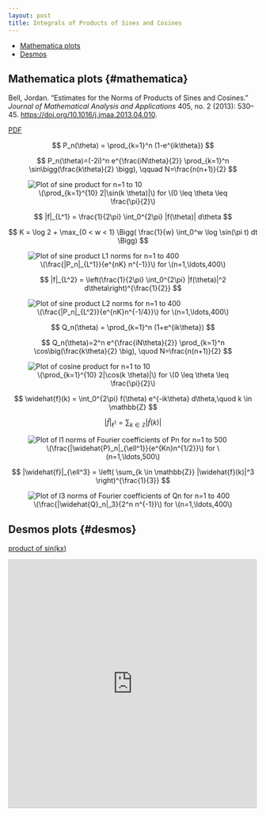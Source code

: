 ```yaml
---
layout: post
title: Integrals of Products of Sines and Cosines
---
```


- [Mathematica plots](#mathematica)
- [Desmos](#desmos)

## Mathematica plots {#mathematica}

Bell, Jordan. “Estimates for the Norms of Products of Sines and Cosines.” *Journal of Mathematical Analysis and Applications* 405, no. 2 (2013): 530–45. <https://doi.org/10.1016/j.jmaa.2013.04.010>.

[PDF](/plots/sineproduct/1-s2.0-S0022247X13003193-main.pdf)

$$
P_n(\theta) = \prod_{k=1}^n (1-e^{ik\theta})
$$

$$
P_n(\theta)=(-2i)^n e^{\frac{iN\theta}{2}} \prod_{k=1}^n \sin\bigg(\frac{k\theta}{2} \bigg), \qquad N=\frac{n(n+1)}{2}
$$

<figure>
    <img src="/plots/sineproduct/sine10plot.png" alt="Plot of sine product for n=1 to 10" style="display:block;margin-left:auto;margin-right:auto;">
    <figcaption align="center">
        \(\prod_{k=1}^{10} 2|\sin(k \theta)|\) for \(0 \leq \theta \leq \frac{\pi}{2}\)
    </figcaption>
</figure>



$$
|f|_{L^1} = \frac{1}{2\pi} \int_0^{2\pi} |f(\theta)| d\theta
$$


$$
K = \log 2 + \max_{0 < w < 1} \Bigg( \frac{1}{w} \int_0^w \log \sin(\pi t) dt \Bigg)
$$

<figure>
    <img src="/plots/sineproduct/L1plot1to400.png" alt="Plot of sine product L1 norms for n=1 to 400" style="display:block;margin-left:auto;margin-right:auto;">
    <figcaption align="center">
        \(\frac{|P_n|_{L^1}}{e^{nK} n^{-1}}\) for \(n=1,\ldots,400\)
    </figcaption>
</figure>

$$
|f|_{L^2} = \left(\frac{1}{2\pi} \int_0^{2\pi} |f(\theta)|^2 d\theta\right)^{\frac{1}{2}}
$$

<figure>
    <img src="/plots/sineproduct/L2plot1to400.png" alt="Plot of sine product L2 norms for n=1 to 400" style="display:block;margin-left:auto;margin-right:auto;">
    <figcaption align="center">
        \(\frac{|P_n|_{L^2}}{e^{nK}n^{-1/4}}\) for \(n=1,\ldots,400\)
    </figcaption>
</figure>

$$
Q_n(\theta) = \prod_{k=1}^n (1+e^{ik\theta})
$$

$$
Q_n(\theta)=2^n e^{\frac{iN\theta}{2}} \prod_{k=1}^n \cos\big(\frac{k\theta}{2} \big),
\quod N=\frac{n(n+1)}{2}
$$

<figure>
    <img src="/plots/sineproduct/cosine10plot.png" alt="Plot of cosine product for n=1 to 10" style="display:block;margin-left:auto;margin-right:auto;">
    <figcaption align="center">
        \(\prod_{k=1}^{10} 2|\cos(k \theta)|\) for \(0 \leq \theta \leq \frac{\pi}{2}\)
    </figcaption>
</figure>

$$
\widehat{f}(k) = \int_0^{2\pi} f(\theta) e^{-ik\theta} d\theta,\quod k \in \mathbb{Z}
$$

$$
|\widehat{f}|_{\ell^1} = \sum_{k \in \mathbb{Z}} |\widehat{f}(k)|
$$

<figure>
    <img src="/plots/sineproduct/ell1Pn1to500.png" alt="Plot of l1 norms of Fourier coefficients of Pn for n=1 to 500" style="display:block;margin-left:auto;margin-right:auto;">
    <figcaption align="center">
        \(\frac{|\widehat{P}_n|_{\ell^1}}{e^{Kn}n^{1/2}}\) for \(n=1,\ldots,500\)
    </figcaption>
</figure>

$$
|\widehat{f}|_{\ell^3} = \left( \sum_{k \in \mathbb{Z}} |\widehat{f}(k)|^3 \right)^{\frac{1}{3}}
$$

<figure>
    <img src="/plots/sineproduct/ell3Qn1to400.png" alt="Plot of l3 norms of Fourier coefficients of Qn for n=1 to 400" style="display:block;margin-left:auto;margin-right:auto;">
    <figcaption align="center">
        \(\frac{|\widehat{Q}_n|_3}{2^n n^{-1}}\) for \(n=1,\ldots,400\)
    </figcaption>
</figure>







## Desmos plots {#desmos}

[product of sin(kx)](https://www.desmos.com/calculator/ve6lbmxkhr)

<iframe src="https://www.desmos.com/calculator/ve6lbmxkhr?embed" width="500" height="500" style="border: 1px solid #ccc" frameborder=0></iframe>